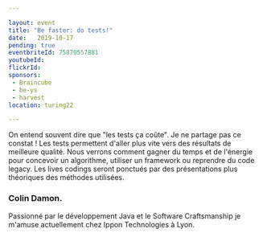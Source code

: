 ```yaml
---

layout: event
title: "Be faster: do tests!"
date:   2019-10-17
pending: true
eventbriteId: 75870557881
youtubeId: 
flickrId:
sponsors:
 - Braincube
 - be-ys
 - harvest
location: turing22

---
```


On entend souvent dire que "les tests ça coûte". Je ne partage pas ce constat ! Les tests permettent d'aller plus vite vers des résultats de meilleure qualité. Nous verrons comment gagner du temps et de l'énergie pour concevoir un algorithme, utiliser un framework ou reprendre du code legacy. Les lives codings seront ponctués par des présentations plus théoriques des méthodes utilisées.

### Colin Damon. 

Passionné par le développement Java et le Software Craftsmanship je m'amuse actuellement chez Ippon Technologies à Lyon. 

